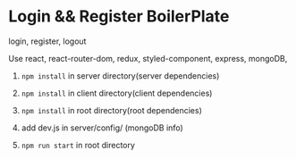# Login && Register BoilerPlate

login, register, logout

Use react, react-router-dom, redux, styled-component, express, mongoDB,

1. `npm install` in server directory(server dependencies)

2. `npm install` in client directory(client dependencies)

3. `npm install` in root directory(root dependencies)

4. add dev.js in server/config/ (mongoDB info)

5. `npm run start` in root directory
